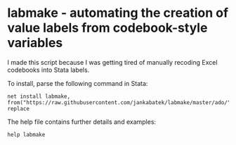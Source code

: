 # labmake - automating the creation of value labels from codebook-style variables 

I made this script because I was getting tired of manually recoding Excel codebooks into Stata labels. 

To install, parse the following command in Stata:

    net install labmake, from("https://raw.githubusercontent.com/jankabatek/labmake/master/ado/") replace

The help file contains further details and examples:

    help labmake